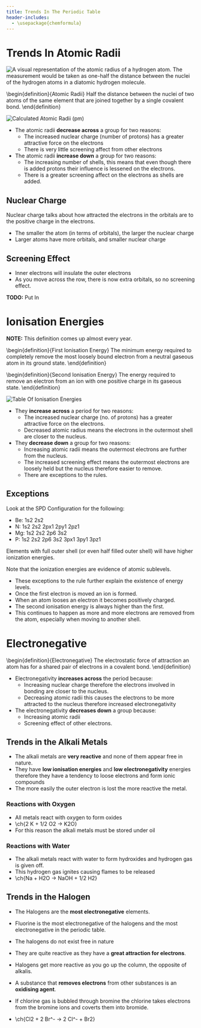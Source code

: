 ```yaml
---
title: Trends In The Periodic Table
header-includes:
  - \usepackage{chemformula}
---
```


# Trends In Atomic Radii

![A visual representation of the atomic radius of a hydrogen atom. The measurement would be taken as one-half the distance between the nuclei of the hydrogen atoms in a diatomic hydrogen molecule.](https://upload.wikimedia.org/wikipedia/commons/thumb/d/da/Atomic_radius_of_H2.svg/500px-Atomic_radius_of_H2.svg.png)

\begin{definition}{Atomic Radii}
Half the distance between the nuclei of two atoms of the same element that are joined together by a single 
covalent bond.
\end{definition}

![Calculated Atomic Radii (pm)](https://d2jmvrsizmvf4x.cloudfront.net/hXswtv3hQv6PlDAO6Fka_averillfwk-fig07_007.jpg)

* The atomic radii **decrease across** a group for two reasons:
  * The increased nuclear charge (number of protons) has a greater attractive force on the electrons
  * There is very little screening affect from other electrons
* The atomic radii **increase down** a group for two reasons:
  * The increasing number of shells, this means that even though there is added protons their influence is lessened on the electrons.
  * There is a greater screening affect on the electrons as shells are added.

## Nuclear Charge

Nuclear charge talks about how attracted the electrons in the orbitals are to the positive charge in the electrons.

* The smaller the atom (in terms of orbitals), the larger the nuclear charge
* Larger atoms have more orbitals, and smaller nuclear charge

## Screening Effect

* Inner electrons will insulate the outer electrons
* As you move across the row, there is now extra orbitals, so no screening effect.

**TODO:** Put In 

# Ionisation Energies

**NOTE:** This definition comes up almost every year.

\begin{definition}{First Ionisation Energy}
The minimum energy required to completely remove the most loosely bound electron from a neutral gaseous atom in its ground state.
\end{definition}

\begin{definition}{Second Ionisation Energy}
The energy required to remove an electron from an ion with one positive charge in its gaseous state.
\end{definition}

![Table Of Ionisation Energies](https://i.imgur.com/RTIUhZM.jpg)

* They **increase across** a period for two reasons:
  * The increased nuclear charge (no. of protons) has a greater attractive force on the electrons.
  * Decreased atomic radius means the electrons in the outermost shell are closer to the nucleus.
* They **decrease down** a group for two reasons:
  * Increasing atomic radii means the outermost electrons are further from the nucleus.
  * The increased screening effect means the outermost electrons are loosely held but the nucleus therefore easier to remove.
  * There are exceptions to the rules.

## Exceptions

Look at the SPD Configuration for the following:

* Be: 1s2 2s2 
* N: 1s2 2s2 2px1 2py1 2pz1
* Mg: 1s2 2s2 2p6 3s2
* P: 1s2 2s2 2p6 3s2 3px1 3py1 3pz1

Elements with full outer shell (or even half filled outer shell) will have higher ionization energies.

Note that the ionization energies are evidence of atomic sublevels.

* These exceptions to the rule further explain the existence of energy levels.
* Once the first electron is moved an ion is formed.
* When an atom looses an electron it becomes positively charged.
* The second ionisation energy is always higher than the first.
* This continues to happen as more and more electrons are removed from the atom, especially when moving to another shell.

# Electronegative

\begin{definition}{Electronegative}
The electrostatic force of attraction an atom has for a shared pair of electrons in a covalent bond.
\end{definition}

* Electronegativity **increases across** the period because:
  * Increasing nuclear charge therefore the electrons involved in bonding are closer to the nucleus.
  * Decreasing atomic radii this causes the electrons to be more attracted to the nucleus therefore increased electronegativity
* The electronegativity **decreases down** a group because:
  * Increasing atomic radii
  * Screening effect of other electrons.

## Trends in the Alkali Metals

* The alkali metals are **very reactive**  and none of them appear free in nature.
* They have **low ionisation energies** and **low electronegativity** energies therefore they have a tendency to loose electrons and form ionic compounds
* The more easily the outer electron is lost the more reactive the metal.

### Reactions with Oxygen

* All metals react with oxygen to form oxides
* \ch{2 K + 1/2 O2 -> K2O}
* For this reason the alkali metals must be stored under oil

### Reactions with Water

* The alkali metals react with water to form hydroxides and hydrogen gas is given off.
* This hydrogen gas ignites causing flames to be released
* \ch{Na + H2O -> NaOH + 1/2 H2}

## Trends in the Halogen

* The Halogens are the **most electronegative** elements.
* Fluorine is the most electronegative of the halogens and the most electronegative in the periodic table.
* The halogens do not exist free in nature
* They are quite reactive as they have a **great attraction for electrons**.
* Halogens get more reactive as you go up the column, the opposite of alkalis.

* A substance that **removes electrons** from other substances is an **oxidising agent**.
* If chlorine gas is bubbled through bromine the chlorine takes electrons from the bromine ions and coverts them into bromide.
* \ch{Cl2 + 2 Br^- -> 2 Cl^- + Br2} 
